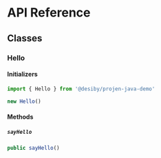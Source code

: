 # API Reference <a name="API Reference"></a>



## Classes <a name="Classes"></a>

### Hello <a name="@desiby/projen-java-demo.Hello"></a>

#### Initializers <a name="@desiby/projen-java-demo.Hello.Initializer"></a>

```typescript
import { Hello } from '@desiby/projen-java-demo'

new Hello()
```

#### Methods <a name="Methods"></a>

##### `sayHello` <a name="@desiby/projen-java-demo.Hello.sayHello"></a>

```typescript
public sayHello()
```





